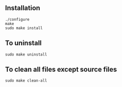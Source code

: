 ## Installation
```
./configure
make
sudo make install
```

## To uninstall
```
sudo make uninstall
```

## To clean all files except source files
```
sudo make clean-all
```

